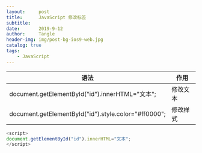 ```yaml
---
layout:     post
title:      JavaScript 修改标签
subtitle:   
date:       2019-9-12
author:     Tangle
header-img: img/post-bg-ios9-web.jpg
catalog: true
tags:
    - JavaScript
---
```


| 语法                                                 | 作用     |
| ---------------------------------------------------- | -------- |
| document.getElementById("id").innerHTML="文本";      | 修改文本 |
| document.getElementById("id").style.color="#ff0000"; | 修改样式 |

```javascript
<script>
document.getElementById("id").innerHTML="文本";
</script>
```
